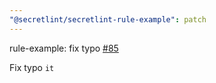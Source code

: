```yaml
---
"@secretlint/secretlint-rule-example": patch
---
```

    
rule-example: fix typo [#85](https://github.com/secretlint/secretlint/pull/85)
    
Fix typo `it`
